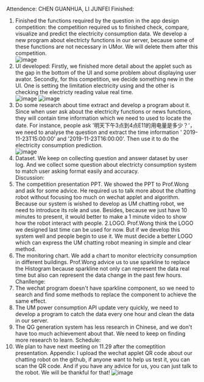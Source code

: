 Attendence: CHEN GUANHUA, LI JUNFEI 
Finished: 
1. Finished the functions required by the question in the app design competition: the competition required us to finished check, compare,
visualize and predict the electricity consumption data. We develop a new program about electricty functions in our server, because some of
these functions are not necessary in UMor. We will delete them after this competition.  
![image](https://github.com/MagicianChen/QA_system/blob/master/meeting/2019-11-22/code.png?raw=true)
2. UI developed: Firstly, we finished more detail about the applet such as the gap in the bottom of the UI and some problem about displaying user avator. Secondly, for this competition, we decide something new in the UI. One is setting the limitation electricity using and the other is checking the electricty reading value real time.  
![image](https://github.com/MagicianChen/QA_system/blob/master/meeting/2019-11-22/UI1.png?raw=true)
![image](https://github.com/MagicianChen/QA_system/blob/master/meeting/2019-11-22/UI2.png?raw=true)
3. Do some research about time extract and develop a program about it. Since when user ask about the electricity functions or news functions, they will contain time information which we need to used to locate the date. For instance, people ask '明天下午3点到4点E11的用电量是多少？'， we need to analyse the question and extract the time information ' 2019-11-23T15:00:00' and '2019-11-23T16:00:00'. Then use it to do the electricity consumption prediction.  
![image](https://github.com/MagicianChen/QA_system/blob/master/meeting/2019-11-22/time_extract_code.png?raw=true) 
4. Dataset. We keep on collecting question and answer dataset by user log. And we collect some question about electricty consumption system to match user asking format easily and accuracy.  
Discussion: 
1. The competition presentation PPT. We showed the PPT to Prof.Wong and ask for some advice. He required us to talk more about the chatting robot without focusing too much on wechat applet and algorithm. Because our system is wished to develop as UM chatting robot, we need to introduce its role and use. Besides, because we just have 10 minutes to present, it would better to make a 1 minute video to show how the robot interact with people. 
2.LOGO. Prof.Wong think the LOGO we designed last time can be used for now. But if we develop this system well and people begin to use it. We must decide a better LOGO which can express the UM chatting robot meaning in simple and clear method. 
3. The monitoring chart. We add a chart to monitor electricity consumption in different buildings. Prof.Wong advice us to use sparkline to replace the Histogram because sparkline not only can represent the data real time but also can represent the data change in the past few hours.  
Chanllenge: 
1. The wechat program doesn't have sparkline component, so we need to search and find some methods to replace the component to achieve the same effect.  
2. The UM power consumption API update very quickly, we need to develop a program to catch the data every one hour and clean the data in our server.  
3. The QG generation system has less research in Chinese, and we don't have too much achievement about that. We need to keep on finding more research to learn. 
Schedule:
1. We plan to have next meeting on 11.29 after the comeptition presentation. 
Appendix: 
I upload the wechat applet QR code about our chatting robot on the github, if anyone want to help us test it, you can scan the QR code. And if you have any advice for us, you can just talk to the robot. We will be thankful for that!
![image](https://github.com/MagicianChen/QA_system/blob/master/applet.jpg?raw=true)
